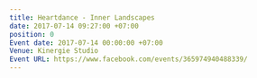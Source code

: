 ```yaml
---
title: Heartdance - Inner Landscapes
date: 2017-07-14 09:27:00 +07:00
position: 0
Event date: 2017-07-14 00:00:00 +07:00
Venue: Kinergie Studio
Event URL: https://www.facebook.com/events/365974940488339/
---
```


